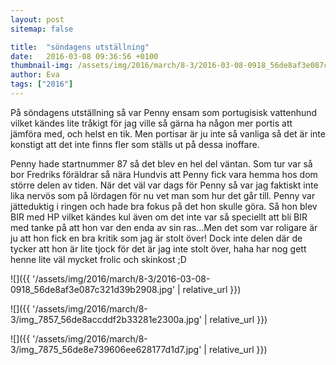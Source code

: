 ```yaml
---
layout: post
sitemap: false

title:  "söndagens utställning"
date:   2016-03-08 09:36:56 +0100
thumbnail-img: /assets/img/2016/march/8-3/2016-03-08-0918_56de8af3e087c321d39b2908.jpg
author: Eva
tags: ["2016"]
---
```


På söndagens utställning så var Penny ensam som portugisisk vattenhund vilket kändes lite tråkigt för jag ville så gärna ha någon mer portis att jämföra med, och helst en tik. Men portisar är ju inte så vanliga så det är inte konstigt att det inte finns fler som ställs ut på dessa inoffare. 

Penny hade startnummer 87 så det blev en hel del väntan. Som tur var så bor Fredriks föräldrar så nära Hundvis att Penny fick vara hemma hos dom större delen av tiden. När det väl var dags för Penny så var jag faktiskt inte lika nervös som på lördagen för nu vet man som hur det går till. Penny var jätteduktig i ringen och hade bra fokus på det hon skulle göra. Så hon blev BIR med HP vilket kändes kul även om det inte var så speciellt att bli BIR med tanke på att hon var den enda av sin ras...Men det som var roligare är ju att hon fick en bra kritik som jag är stolt över! Dock inte delen där de tycker att hon är lite tjock för det är jag inte stolt över, haha har nog gett henne lite väl mycket frolic och skinkost ;D

![]({{ '/assets/img/2016/march/8-3/2016-03-08-0918_56de8af3e087c321d39b2908.jpg'  | relative_url }})

![]({{ '/assets/img/2016/march/8-3/img_7857_56de8accddf2b33281e2300a.jpg'  | relative_url }})

![]({{ '/assets/img/2016/march/8-3/img_7875_56de8e739606ee628177d1d7.jpg'  | relative_url }})

